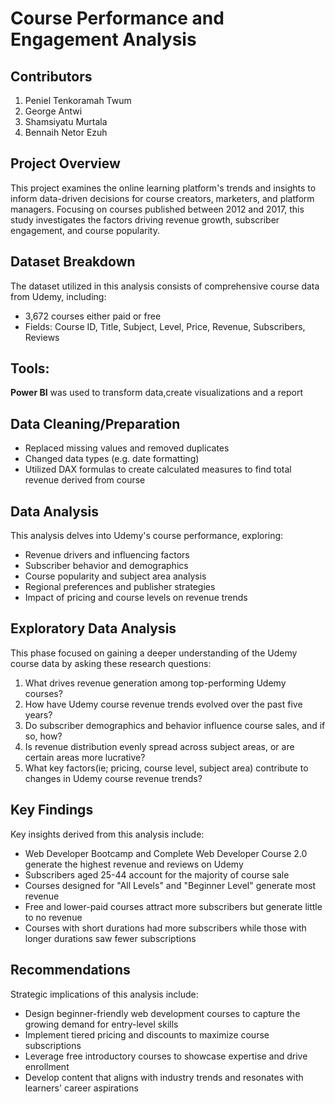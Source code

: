 # Course Performance and Engagement Analysis

## Contributors

1. Peniel Tenkoramah Twum
2. George Antwi
3. Shamsiyatu Murtala
4. ⁠Bennaih Netor Ezuh

## Project Overview

This project examines the online learning platform's trends and insights to inform data-driven decisions for course creators, marketers, and platform managers. Focusing on courses published between 2012 and 2017, this study investigates the factors driving revenue growth, subscriber engagement, and course popularity.


## Dataset Breakdown

The dataset utilized in this analysis consists of comprehensive course data from Udemy, including:
- 3,672 courses either paid or free
- Fields: Course ID, Title, Subject, Level, Price, Revenue, Subscribers, Reviews
  
## Tools: 

**Power BI** was used to transform data,create visualizations and a report

## Data Cleaning/Preparation

- Replaced missing values and removed duplicates
- Changed data types (e.g. date formatting)
- Utilized DAX formulas to create calculated measures to find total revenue derived from course
  
## Data Analysis

This analysis delves into Udemy's course performance, exploring:

- Revenue drivers and influencing factors
- Subscriber behavior and demographics
- Course popularity and subject area analysis
- Regional preferences and publisher strategies
- Impact of pricing and course levels on revenue trends

## Exploratory Data Analysis

This phase focused on gaining a deeper understanding of the Udemy course data by asking these research questions:

1. What drives revenue generation among top-performing Udemy courses?
2. How have Udemy course revenue trends evolved over the past five years?
3. Do subscriber demographics and behavior influence course sales, and if so, how?
4. Is revenue distribution evenly spread across subject areas, or are certain areas more lucrative?
5. What key factors(ie; pricing, course level, subject area) contribute to changes in Udemy course revenue trends?

## Key Findings

Key insights derived from this analysis include:

-  Web Developer Bootcamp and Complete Web Developer Course 2.0  generate the highest revenue and reviews on Udemy
-  Subscribers aged 25-44 account for the majority of course sale
-  Courses designed for "All Levels" and "Beginner Level" generate most revenue
- Free and lower-paid courses attract more subscribers but generate little to no revenue
- Courses with short durations had more subscribers while those with longer durations saw fewer subscriptions

## Recommendations

Strategic implications of this analysis include:

- Design beginner-friendly web development courses to capture the growing demand for entry-level skills
- Implement tiered pricing and discounts to maximize course subscriptions
- Leverage free introductory courses to showcase expertise and drive enrollment
- Develop content that aligns with industry trends and resonates with learners' career aspirations

